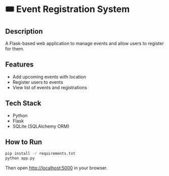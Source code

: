 # 🎟️ Event Registration System

## Description
A Flask-based web application to manage events and allow users to register for them.

## Features
- Add upcoming events with location
- Register users to events
- View list of events and registrations

## Tech Stack
- Python
- Flask
- SQLite (SQLAlchemy ORM)

## How to Run

```bash
pip install -r requirements.txt
python app.py
```

Then open [http://localhost:5000](http://localhost:5000) in your browser.

